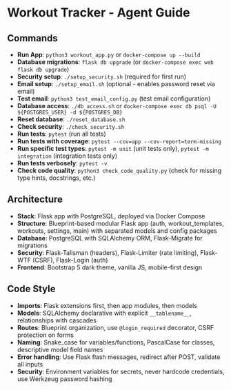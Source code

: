 # Workout Tracker - Agent Guide

## Commands
- **Run App**: `python3 workout_app.py` or `docker-compose up --build`
- **Database migrations**: `flask db upgrade` (or `docker-compose exec web flask db upgrade`)
- **Security setup**: `./setup_security.sh` (required for first run)
- **Email setup**: `./setup_email.sh` (optional - enables password reset via email)
- **Test email**: `python3 test_email_config.py` (test email configuration)
- **Database access**: `./db_access.sh` or `docker-compose exec db psql -U ${POSTGRES_USER} -d ${POSTGRES_DB}`
- **Reset database**: `./reset_database.sh`
- **Check security**: `./check_security.sh`
- **Run tests**: `pytest` (run all tests)
- **Run tests with coverage**: `pytest --cov=app --cov-report=term-missing`
- **Run specific test types**: `pytest -m unit` (unit tests only), `pytest -m integration` (integration tests only)
- **Run tests verbosely**: `pytest -v`
- **Check code quality**: `python3 check_code_quality.py` (check for missing type hints, docstrings, etc.)

## Architecture
- **Stack**: Flask app with PostgreSQL, deployed via Docker Compose
- **Structure**: Blueprint-based modular Flask app (auth, workout_templates, workouts, settings, main) with separated models and config packages
- **Database**: PostgreSQL with SQLAlchemy ORM, Flask-Migrate for migrations
- **Security**: Flask-Talisman (headers), Flask-Limiter (rate limiting), Flask-WTF (CSRF), Flask-Login (auth)
- **Frontend**: Bootstrap 5 dark theme, vanilla JS, mobile-first design

## Code Style
- **Imports**: Flask extensions first, then app modules, then models
- **Models**: SQLAlchemy declarative with explicit `__tablename__`, relationships with cascades
- **Routes**: Blueprint organization, use `@login_required` decorator, CSRF protection on forms
- **Naming**: Snake_case for variables/functions, PascalCase for classes, descriptive model field names
- **Error handling**: Use Flask flash messages, redirect after POST, validate all inputs
- **Security**: Environment variables for secrets, never hardcode credentials, use Werkzeug password hashing
